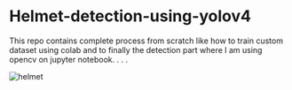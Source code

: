 
# Helmet-detection-using-yolov4
This repo contains complete process from scratch like how to train custom dataset using colab and to finally the detection part where I am using opencv on jupyter notebook.
.
.
.



![helmet](https://user-images.githubusercontent.com/65837227/126116005-d0664e71-e7b4-4969-abae-0c62d022fc6a.jpeg)
